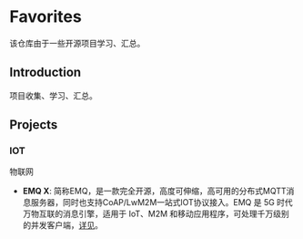 # Favorites

该仓库由于一些开源项目学习、汇总。

## Introduction

项目收集、学习、汇总。

## Projects

### lOT

物联网
- **EMQ X**: 简称EMQ，是一款完全开源，高度可伸缩，高可用的分布式MQTT消息服务器，同时也支持CoAP/LwM2M一站式lOT协议接入。EMQ 是 5G 时代万物互联的消息引擎，适用于 IoT、M2M 和移动应用程序，可处理千万级别的并发客户端，[详见](lOT/EMQ/EMQ.md)。